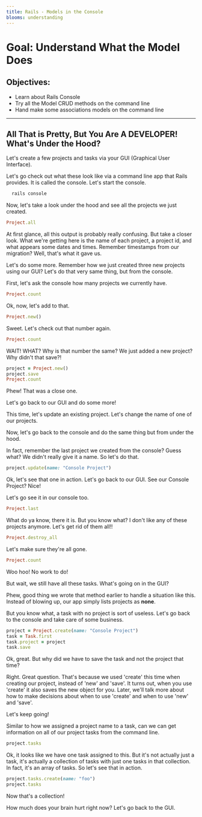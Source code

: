 ```yaml
---
title: Rails - Models in the Console
blooms: understanding
---
```


# Goal: Understand What the Model Does

## Objectives:

* Learn about Rails Console
* Try all the Model CRUD methods on the command line
* Hand make some associations models on the command line

------

## All That is Pretty, But You Are A DEVELOPER! What's Under the Hood?

Let's create a few projects and tasks via your GUI (Graphical User Interface).

Let's go check out what these look like via a command line app that Rails provides.
It is called the console. Let's start the console.

```bash
  rails console
```

Now, let's take a look under the hood and see all the projects we just created.

```ruby
Project.all
```

At first glance, all this output is probably really confusing. But take a closer look. What we're
getting here is the name of each project, a project id, and what appears some dates and times. Remember
timestamps from our migration? Well, that's what it gave us.

Let's do some more. Remember how we just created three new projects using our GUI? Let's do that
very same thing, but from the console.

First, let's ask the console how many projects we currently have.

```ruby
Project.count
```
Ok, now, let's add to that.

```ruby
Project.new()
```
Sweet. Let's check out that number again.

```ruby
Project.count
```

WAIT! WHAT? Why is that number the same? We just added a new project? Why didn't that save?!

```ruby
project = Project.new()
project.save
Project.count
```
Phew! That was a close one.

Let's go back to our GUI and do some more!  

This time, let's update an existing project. Let's change the name of one of our projects.

Now, let's go back to the console and do the same thing but from under the hood.

In fact, remember the last project we created from the console? Guess what? We didn't really
give it a name.  So let's do that.

```ruby
project.update(name: "Console Project")
```
Ok, let's see that one in action. Let's go back to our GUI. See our Console Project?  Nice!

Let's go see it in our console too.  

```ruby
Project.last
```

What do ya know, there it is.  But you know what? I don't like any of these projects
anymore.  Let's get rid of them all!!

```ruby
Project.destroy_all
```

Let's make sure they're all gone.

```ruby
Project.count
```

Woo hoo! No work to do!

But wait, we still have all these tasks. What's going on in the GUI?

Phew, good thing we wrote that method earlier to handle a situation like this.  Instead
of blowing up, our app simply lists projects as __none__.

But you know what, a task with no project is sort of useless.  Let's go back to the console
and take care of some business.

```ruby
project = Project.create(name: "Console Project")
task = Task.first
task.project = project
task.save
```
Ok, great. But why did we have to save the task and not the project that time?  

Right. Great question. That's because we used 'create' this time when creating our project,
instead of 'new' and 'save'. It turns out, when you use 'create' it also saves the new object
for you.  Later, we'll talk more about how to make decisions about when to use 'create' and
when to use 'new' and 'save'.

Let's keep going!

Similar to how we assigned a project name to a task, can we can get information on all of
our project tasks from the command line.

```ruby
project.tasks
```
Ok, it looks like we have one task assigned to this. But it's not actually just a task, it's actually
a collection of tasks with just one tasks in that collection.  In fact, it's an array of tasks.  So
let's see that in action.

```ruby
project.tasks.create(name: "foo")
project.tasks
```

Now that's a collection!

How much does your brain hurt right now? Let's go back to the GUI.
